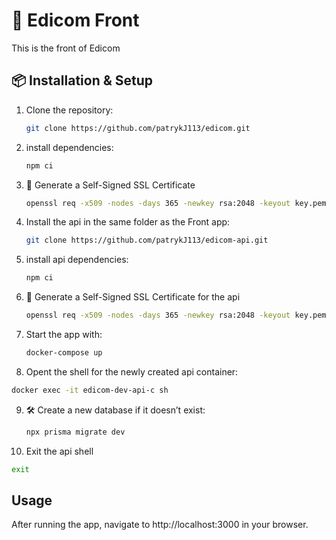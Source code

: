 # 🚀 Edicom Front

This is the front of Edicom

## 📦 Installation & Setup

1. Clone the repository:
   ```bash
   git clone https://github.com/patrykJ113/edicom.git
   ```
2. install dependencies:
   ```bash
   npm ci
   ```
3. 🔐 Generate a Self-Signed SSL Certificate
   ```bash
   openssl req -x509 -nodes -days 365 -newkey rsa:2048 -keyout key.pem -out cert.pem -subj "/C=US/ST=State/L=City/O=Organization/CN=localhost"
   ```
4. Install the api in the same folder as the Front app:
   ```bash
   git clone https://github.com/patrykJ113/edicom-api.git
   ```
5. install api dependencies:
   ```bash
   npm ci
   ```
6. 🔐 Generate a Self-Signed SSL Certificate for the api 
   ```bash
   openssl req -x509 -nodes -days 365 -newkey rsa:2048 -keyout key.pem -out cert.pem -subj "/C=US/ST=State/L=City/O=Organization/CN=localhost"
   ```
7. Start the app with:
   ```bash
   docker-compose up
   ```
8. Opent the shell for the newly created api container:
```bash
docker exec -it edicom-dev-api-c sh
```
9. 🛠️ Create a new database if it doesn’t exist:
   ```bash
   npx prisma migrate dev
   ```
10. Exit the api shell
```bash
exit
```

## Usage

After running the app, navigate to http://localhost:3000 in your browser.
